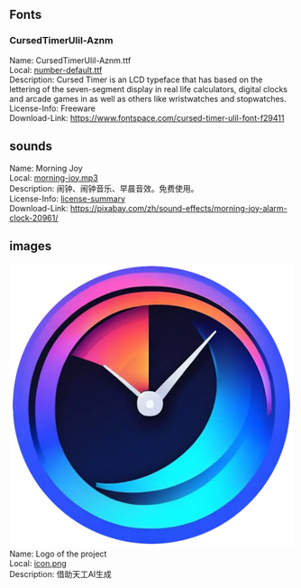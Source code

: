 ## Fonts  
### CursedTimerUlil-Aznm  

Name: CursedTimerUlil-Aznm.ttf  
Local: [number-default.ttf](fonts/number-default.ttf)  
Description: Cursed Timer is an LCD typeface that has based on the lettering of the seven-segment display in real life calculators, digital clocks and arcade games in as well as others like wristwatches and stopwatches.  
License-Info: Freeware  
Download-Link: https://www.fontspace.com/cursed-timer-ulil-font-f29411   

## sounds
Name: Morning Joy  
Local: [morning-joy.mp3](sounds/morning-joy.mp3)  
Description: 闹钟、闹钟音乐、早晨音效。免费使用。  
License-Info: [license-summary](https://pixabay.com/zh/service/license-summary/)  
Download-Link: https://pixabay.com/zh/sound-effects/morning-joy-alarm-clock-20961/  

## images
![icon.png](img/logo-512.png)  
Name: Logo of the project  
Local: [icon.png](img/logo-512.png)  
Description: 借助天工AI生成
